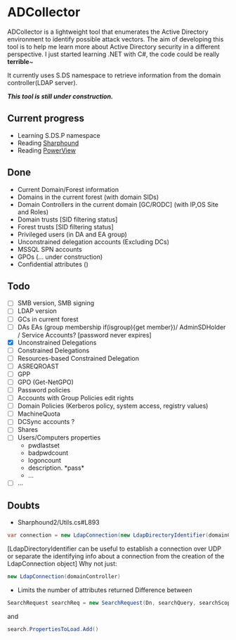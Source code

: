 # ADCollector
ADCollector is a lightweight tool that enumerates the Active Directory environment to identify possible attack vectors. The aim of developing this tool is to help me learn more about Active Directory security in a different perspective. I just started learning .NET with C#, the code could be really **terrible**~


It currently uses S.DS namespace to retrieve information from the domain controller(LDAP server). 

_**This tool is still under construction.**_


## Current progress
- Learning S.DS.P namespace
- Reading [Sharphound](https://github.com/BloodHoundAD/SharpHound)
- Reading [PowerView](https://github.com/PowerShellMafia/PowerSploit/tree/master/Recon)

## Done
* Current Domain/Forest information
* Domains in the current forest (with domain SIDs)
* Domain Controllers in the current domain \[GC/RODC] (with IP,OS Site and Roles)
* Domain trusts [SID filtering status]
* Forest trusts [SID filtering status]
* Privileged users (in DA and EA group)
* Unconstrained delegation accounts (Excluding DCs)
* MSSQL SPN accounts
* GPOs (... under construction)
* Confidential attributes ()

## Todo
* [ ] SMB version, SMB signing
* [ ] LDAP version
* [ ] GCs in current forest
* [ ] DAs EAs (group membership if(isgroup){get member})/ AdminSDHolder / Service Accounts? [password never expires]
* [x] Unconstrained Delegations
* [ ] Constrained Delegations
* [ ] Resources-based Constrained Delegation
* [ ] ASREQROAST
* [ ] GPP
* [ ] GPO (Get-NetGPO)
* [ ] Password policies
* [ ] Accounts with Group Policies edit rights
* [ ] Domain Policies (Kerberos policy, system access, registry values)
* [ ] MachineQuota
* [ ] DCSync accounts ?
* [ ] Shares
* [ ] Users/Computers properties 
    - pwdlastset
    - badpwdcount
    - logoncount
    - description. \*pass\*
    - ...
* [ ] ...

## Doubts
* Sharphound2/Utils.cs#L893 

```C#
var connection = new LdapConnection(new LdapDirectoryIdentifier(domainController, 3268));
```
[LdapDirectoryIdentifier can be useful to establish a connection over UDP or separate the identifying info about a connection from the creation of the LdapConnection object]
Why not just:
```C#
new LdapConnection(domainController)
```

* Limits the number of attributes returned
Difference between

```C#
SearchRequest searchReq = new SearchRequest(Dn, searchQuery, searchScope, attributReturned);
```
and

```C#
search.PropertiesToLoad.Add()
```